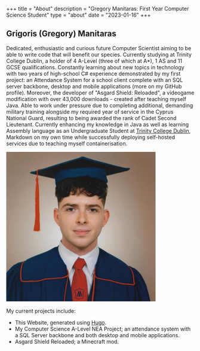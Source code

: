 +++
title = "About"
description = "Gregory Manitaras: First Year Computer Science Student"
type = "about"
date = "2023-01-16"
+++
## Grigoris (Gregory) Manitaras

Dedicated, enthusiastic and curious future Computer Scientist aiming to be able to write code that will benefit our species. Currently studying at Trinity College Dublin, a holder of 4 A-Level (three of which at A*), 1 AS and 11 GCSE qualifications. Constantly learning about new topics in technology with two years of high-school C# experience demonstrated by my first project: an Attendance System for a school client complete with an SQL server backbone, desktop and mobile applications (more on my GitHub profile). Moreover, the developer of "Asgard Shield: Reloaded", a videogame modification with over 43,000 downloads - created after teaching myself Java. Able to work under pressure due to completing additional, demanding military training alongside my required year of service in the Cyprus National Guard, resulting to being awarded the rank of Cadet Second Lieutenant. Currently enhancing my knowledge in Java as well as learning Assembly language as an Undergraduate Student at [Trinity College Dublin](https://tcd.ie), Markdown on my own time while successfully deploying self-hosted services due to teaching myself containerisation.

<img src="/images/aal_grad.png" alt="gradpic" width="400"/>

My current projects include:

* This Website, generated using [Hugo](https://gohugo.io/).
* My Computer Science A-Level NEA Project; an attendance system with a SQL Server backbone and both desktop and mobile applications.
* Asgard Shield Reloaded; a Minecraft mod.
